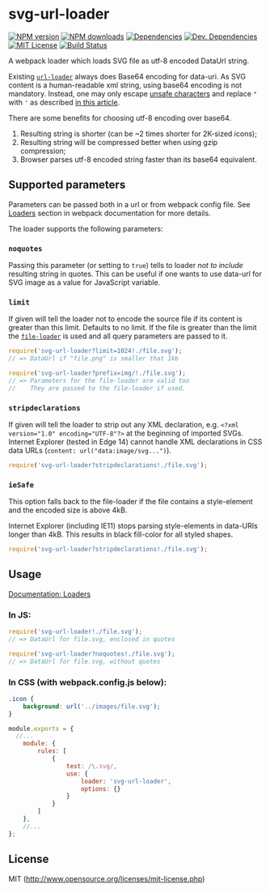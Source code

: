 # svg-url-loader
[![NPM version][npm-version-image]][npm-url] [![NPM downloads][npm-downloads-image]][npm-url] [![Dependencies][deps-image]][deps-url] [![Dev. Dependencies][dev-deps-image]][dev-deps-url] [![MIT License][license-image]][license-url] [![Build Status][travis-image]][travis-url]

A webpack loader which loads SVG file as utf-8 encoded DataUrl string.

Existing [`url-loader`](https://github.com/webpack-contrib/url-loader) always does Base64 encoding for data-uri.  As SVG content is a human-readable xml string, using base64 encoding is not mandatory.  Instead, one may only escape [unsafe characters](http://www.ietf.org/rfc/rfc1738.txt) and replace `"` with `'` as described [in this article](http://codepen.io/Tigt/post/optimizing-svgs-in-data-uris).

There are some benefits for choosing utf-8 encoding over base64.
1. Resulting string is shorter (can be ~2 times shorter for 2K-sized icons);
2. Resulting string will be compressed better when using gzip compression;
3. Browser parses utf-8 encoded string faster than its base64 equivalent.

## Supported parameters

Parameters can be passed both in a url or from webpack config file. See [Loaders](https://webpack.js.org/concepts/loaders/) section in webpack documentation for more details.

The loader supports the following parameters:

### `noquotes`

Passing this parameter (or setting to `true`) tells to loader *not to include* resulting string in quotes. This can be useful if one wants to use data-url for SVG image as a value for JavaScript variable.


### `limit`

If given will tell the loader not to encode the source file if its content is greater than this limit.
Defaults to no limit.
If the file is greater than the limit the [`file-loader`](https://github.com/webpack-contrib/file-loader) is used and all query parameters are passed to it.

``` javascript
require('svg-url-loader?limit=1024!./file.svg');
// => DataUrl if "file.png" is smaller that 1kb

require('svg-url-loader?prefix=img/!./file.svg');
// => Parameters for the file-loader are valid too
//    They are passed to the file-loader if used.
```

### `stripdeclarations`

If given will tell the loader to strip out any XML declaration, e.g. `<?xml version="1.0" encoding="UTF-8"?>` at the beginning of imported SVGs.
Internet Explorer (tested in Edge 14) cannot handle XML declarations in CSS data URLs (`content: url("data:image/svg...")`).

``` javascript
require('svg-url-loader?stripdeclarations!./file.svg');
```

### `ieSafe`

This option falls back to the file-loader if the file contains a style-element and the encoded size is above 4kB.

Internet Explorer (including IE11) stops parsing style-elements in data-URIs longer than 4kB. This results in black fill-color for all styled shapes.

``` javascript
require('svg-url-loader?stripdeclarations!./file.svg');
```

## Usage

[Documentation: Loaders](https://webpack.js.org/concepts/loaders/)

### In JS:
``` javascript
require('svg-url-loader!./file.svg');
// => DataUrl for file.svg, enclosed in quotes

require('svg-url-loader?noquotes!./file.svg');
// => DataUrl for file.svg, without quotes
```

### In CSS (with webpack.config.js below):
``` css
.icon {
    background: url('../images/file.svg');
}
```
``` javascript
module.exports = {
  //...
	module: {
		rules: [
			{
			    test: /\.svg/,
			    use: {
			        loader: 'svg-url-loader',
			        options: {}
			    }
			}
		]
	},
	//...
};
```

## License

MIT (http://www.opensource.org/licenses/mit-license.php)

[deps-image]: https://img.shields.io/david/bhovhannes/svg-url-loader.svg
[deps-url]: https://david-dm.org/bhovhannes/svg-url-loader

[dev-deps-image]: https://img.shields.io/david/dev/bhovhannes/svg-url-loader.svg
[dev-deps-url]: https://david-dm.org/bhovhannes/svg-url-loader#info=devDependencies

[license-image]: http://img.shields.io/badge/license-MIT-blue.svg?style=flat
[license-url]: LICENSE

[npm-url]: https://www.npmjs.org/package/svg-url-loader
[npm-version-image]: https://img.shields.io/npm/v/svg-url-loader.svg?style=flat
[npm-downloads-image]: https://img.shields.io/npm/dm/svg-url-loader.svg?style=flat

[travis-url]: https://travis-ci.org/bhovhannes/svg-url-loader
[travis-image]: https://img.shields.io/travis/bhovhannes/svg-url-loader.svg?style=flat
